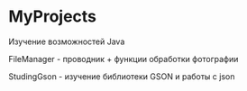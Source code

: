 # MyProjects
Изучение возможностей Java


FileManager - проводник + функции обработки фотографии

StudingGson - изучение библиотеки GSON и работы с json

